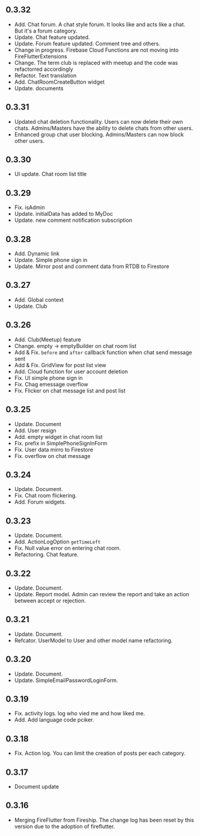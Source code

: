 ## 0.3.32
- Add. Chat forum. A chat style forum. It looks like and acts like a chat. But it's a forum category.
- Update. Chat feature updated.
- Update. Forum feature updated. Comment tree and others.
- Change in progress. Firebase Cloud Functions are not moving into FireFlutterExtensions
- Change. The term club is replaced with meetup and the code was refactorred accordingly
- Refactor. Text translation
- Add. ChatRoomCreateButton widget
- Update. documents


## 0.3.31

- Updated chat deletion functionality. Users can now delete their own chats. Admins/Masters have the ability to delete chats from other users.
- Enhanced group chat user blocking. Admins/Masters can now block other users.

## 0.3.30

- UI update. Chat room list title


## 0.3.29

- Fix. isAdmin
- Update. initialData has added to MyDoc
- Update. new comment notification subscription


## 0.3.28

- Add. Dynamic link
- Update. Simple phone sign in
- Update. Mirror post and comment data from RTDB to Firestore


## 0.3.27

* Add. Global context
* Update. Club


## 0.3.26

* Add. Club(Meetup) feature
* Change. empty -> emptyBuilder on chat room list
* Add & Fix. `before` and `after` callback function when chat send message sent
* Add & Fix. GridView for post list view
* Add. Cloud function for user account deletion
* Fix. UI simple phone sign in
* Fix. Chag emessage overflow
* Fix. Flicker on chat message list and post list


## 0.3.25

* Update. Document
* Add. User resign
* Add. empty widget in chat room list
* Fix. prefix in SimplePhoneSignInForm
* Fix. User data mirro to Firestore
* Fix. overflow on chat message



## 0.3.24

* Update. Document.
* Fix. Chat room flickering.
* Add. Forum widgets.


## 0.3.23

* Update. Document.
* Add. ActionLogOption `getTimeLeft`
* Fix. Null value error on entering chat room.
* Refactoring. Chat feature.


## 0.3.22

* Update. Document.
* Update. Report model. Admin can review the report and take an action between accept or rejection.


## 0.3.21

* Update. Document.
* Refcator. UserModel to User and other model name refactoring.


## 0.3.20

* Update. Document.
* Update. SimpleEmailPasswordLoginForm.


## 0.3.19

* Fix. activity logs. log who vied me and how liked me.
* Add. Add language code pciker.

## 0.3.18

* Fix. Action log. You can limit the creation of posts per each category.


## 0.3.17

* Document update

## 0.3.16

* Merging FireFlutter from Fireship. The change log has been reset by this version due to the adoption of fireflutter.
